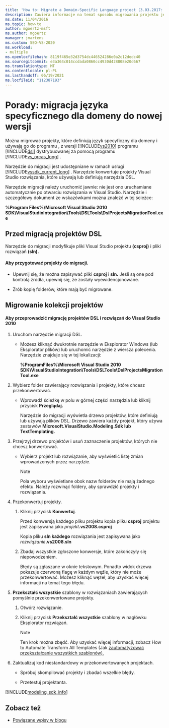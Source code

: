 ```yaml
---
title: 'How to: Migrate a Domain-Specific Language project (3.03.2017: migrowanie projektu języka Domain-Specific'
description: Zawiera informacje na temat sposobu migrowania projektu języka specyficznego dla domeny do najnowszej wersji programu Visual Studio.
ms.date: 11/04/2016
ms.topic: how-to
author: mgoertz-msft
ms.author: mgoertz
manager: jmartens
ms.custom: SEO-VS-2020
ms.workload:
- multiple
ms.openlocfilehash: 8119f465e32d3754dc446524286e0a2c12dedc40
ms.sourcegitcommit: e3a364c014ccdada0860cc4930d428808e20d667
ms.translationtype: MT
ms.contentlocale: pl-PL
ms.lasthandoff: 06/19/2021
ms.locfileid: "112387193"
---
```

# <a name="how-to-migrate-a-domain-specific-language-to-a-new-version"></a>Porady: migracja języka specyficznego dla domeny do nowej wersji
Można migrować projekty, które definiują język specyficzny dla domeny i używają go do programu , z wersji [!INCLUDE[vs2010](../misc/includes/vs2010_md.md)] programu [!INCLUDE[dsl](../modeling/includes/dsl_md.md)] dystrybuowanej za pomocą programu [!INCLUDE[vs_orcas_long](../debugger/includes/vs_orcas_long_md.md)] .

 Narzędzie do migracji jest udostępniane w ramach usługi [!INCLUDE[vssdk_current_long](../misc/includes/vssdk_current_long_md.md)] . Narzędzie konwertuje projekty Visual Studio rozwiązania, które używają lub definiują narzędzia DSL.

 Narzędzie migracji należy uruchomić jawnie: nie jest ono uruchamiane automatycznie po otwarciu rozwiązania w Visual Studio. Narzędzie i szczegółowy dokument ze wskazówkami można znaleźć w tej ścieżce:

 **%Program Files%\Microsoft Visual Studio 2010 SDK\VisualStudioIntegration\Tools\DSLTools\DslProjectsMigrationTool.exe**

## <a name="before-you-migrate-your-dsl-projects"></a>Przed migracją projektów DSL
 Narzędzie do migracji modyfikuje pliki Visual Studio projektu **(csproj)** i pliki rozwiązań **(sln).**

#### <a name="to-prepare-projects-for-migration"></a>Aby przygotować projekty do migracji.

- Upewnij się, że można zapisywać pliki **csproj** i **sln.** Jeśli są one pod kontrolą źródła, upewnij się, że zostały wyewidencjonowane.

- Zrób kopię folderów, które mają być migrowane.

## <a name="migrating-a-collection-of-projects"></a>Migrowanie kolekcji projektów

#### <a name="to-migrate-dsl-projects-and-solutions-to-visual-studio-2010"></a>Aby przeprowadzić migrację projektów DSL i rozwiązań do Visual Studio 2010

1. Uruchom narzędzie migracji DSL.

   - Możesz kliknąć dwukrotnie narzędzie w Eksplorator Windows (lub Eksplorator plików) lub uruchomić narzędzie z wiersza polecenia. Narzędzie znajduje się w tej lokalizacji:

        **%ProgramFiles%\Microsoft Visual Studio 2010 SDK\VisualStudioIntegration\Tools\DSLTools\DslProjectsMigrationTool.exe**

2. Wybierz folder zawierający rozwiązania i projekty, które chcesz przekonwertować.

   - Wprowadź ścieżkę w polu w górnej części narzędzia lub kliknij przycisk **Przeglądaj.**

     Narzędzie do migracji wyświetla drzewo projektów, które definiują lub używają plików DSL. Drzewo zawiera każdy projekt, który używa zestawów **Microsoft.VisualStudio.Modeling.Sdk** **lub TextTemplating.**

3. Przejrzyj drzewo projektów i usuń zaznaczenie projektów, których nie chcesz konwertować.

   - Wybierz projekt lub rozwiązanie, aby wyświetlić listę zmian wprowadzonych przez narzędzie.

       > [!NOTE]
       > Pola wyboru wyświetlane obok nazw folderów nie mają żadnego efektu. Należy rozwinąć foldery, aby sprawdzić projekty i rozwiązania.

4. Przekonwertuj projekty.

   1. Kliknij przycisk **Konwertuj**.

        Przed konwersją każdego pliku projektu kopia pliku **csproj** projektu jest zapisywana jako _projekt_**.vs2008.csproj**

        Kopia pliku **sln każdego** rozwiązania jest zapisywana jako _rozwiązanie_**.vs2008.sln**

   2. Zbadaj wszystkie zgłoszone konwersje, które zakończyły się niepowodzeniem.

        Błędy są zgłaszane w oknie tekstowym. Ponadto widok drzewa pokazuje czerwoną flagę w każdym węźle, który nie może przekonwertować. Możesz kliknąć węzeł, aby uzyskać więcej informacji na temat tego błędu.

5. **Przekształć wszystkie** szablony w rozwiązaniach zawierających pomyślnie przekonwertowane projekty.

   1. Otwórz rozwiązanie.

   2. Kliknij przycisk **Przekształć wszystkie** szablony w nagłówku Eksplorator rozwiązań.

       > [!NOTE]
       > Ten krok można zbędć. Aby uzyskać więcej informacji, zobacz How to Automate Transform All Templates (Jak [zautomatyzować przekształcanie wszystkich szablonów).](/previous-versions/visualstudio/visual-studio-2012/ff521399\(v\=vs.110\))

6. Zaktualizuj kod niestandardowy w przekonwertowanych projektach.

   - Spróbuj skompilować projekty i zbadać wszelkie błędy.

   - Przetestuj projektanta.

[!INCLUDE[modeling_sdk_info](includes/modeling_sdk_info.md)]

## <a name="see-also"></a>Zobacz też

- [Powiązane wpisy w blogu](https://devblogs.microsoft.com/devops/the-visual-studio-modeling-sdk-is-now-available-with-visual-studio-2017/)
